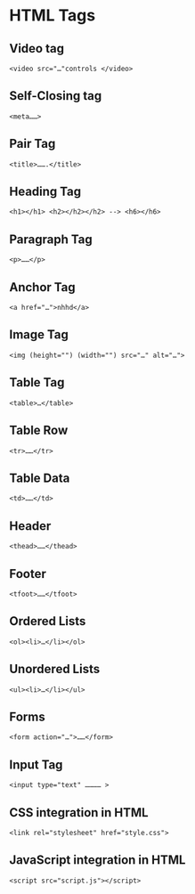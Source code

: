 # HTML Tags

## Video tag 
```<video src="…"controls </video>```

## Self-Closing tag
```<meta……>```

## Pair Tag
```<title>…….</title>```

## Heading Tag 
```<h1></h1> <h2></h2></h2> --> <h6></h6>```
## Paragraph Tag
```<p>……</p>```

## Anchor Tag 
```<a href="…">nhhd</a>```
## Image Tag 
```<img (height="") (width="") src="…" alt="…">```

## Table Tag 
```<table>…</table>```
## Table Row 
```<tr>……</tr>```
## Table Data
```<td>……</td>```
## Header
```<thead>……</thead>```
## Footer 
```<tfoot>……</tfoot>```

## Ordered Lists 
```<ol><li>…</li></ol>```
## Unordered Lists 
```<ul><li>…</li></ul>```

## Forms
```<form action="…">……</form>```
## Input Tag 
```<input type="text" ………… >```

## CSS integration in HTML 
```<link rel="stylesheet" href="style.css">```

## JavaScript integration in HTML 
```<script src="script.js"></script>```
